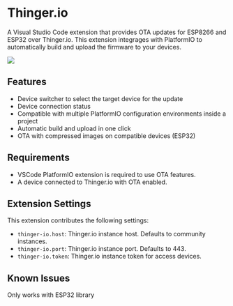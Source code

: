 # Thinger.io

A Visual Studio Code extension that provides OTA updates for ESP8266 and ESP32 over Thinger.io. This extension integrages with PlatformIO to automatically build and upload the firmware to your devices.

![](https://s3.eu-west-1.amazonaws.com/thinger.io.files/vscode/ota-feature.gif)

## Features

* Device switcher to select the target device for the update
* Device connection status
* Compatible with multiple PlatformIO configuration environments inside a project
* Automatic build and upload in one click
* OTA with compressed images on compatible devices (ESP32)

## Requirements

* VSCode PlatformIO extension is required to use OTA features.
* A device connected to Thinger.io with OTA enabled.

## Extension Settings

This extension contributes the following settings:

* `thinger-io.host`: Thinger.io instance host. Defaults to community instances.
* `thinger-io.port`: Thinger.io instance port. Defaults to 443.
* `thinger-io.token`: Thinger.io instance token for access devices.

## Known Issues

Only works with ESP32 library